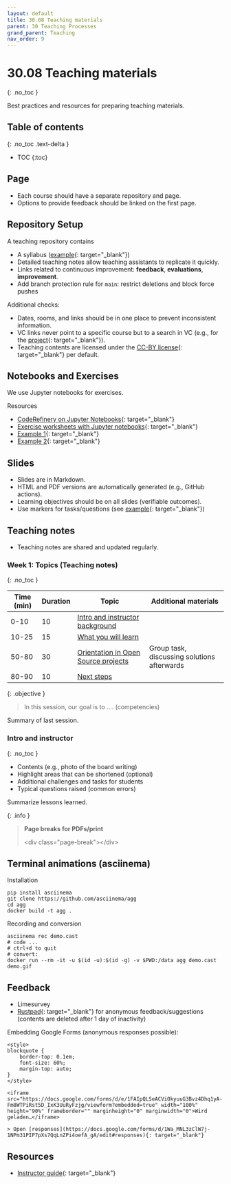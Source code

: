 ```yaml
---
layout: default
title: 30.08 Teaching materials
parent: 30 Teaching Processes
grand_parent: Teaching
nav_order: 9
---
```


# 30.08 Teaching materials
{: .no_toc }

Best practices and resources for preparing teaching materials.

## Table of contents
{: .no_toc .text-delta }

- TOC
{:toc}

## Page

- Each course should have a separate repository and page. 
- Options to provide feedback should be linked on the first page.

## Repository Setup

A teaching repository contains

- A syllabus ([example](https://digital-work-lab.github.io/open-source-project/docs/syllabus.html){: target="_blank"})
- Detailed teaching notes allow teaching assistants to replicate it quickly.
- Links related to continuous improvement: **feedback**, **evaluations**, **improvement**.
- Add branch protection rule for `main`: restrict deletions and block force pushes

Additional checks:

- Dates, rooms, and links should be in one place to prevent inconsistent information.
- VC links never point to a specific course but to a search in VC (e.g., for the [project](https://vc.uni-bamberg.de/course/search.php?search=Digital-Work-Projekt-B){: target="_blank"}).
- Teaching contents are licensed under the [CC-BY license](https://creativecommons.org/licenses/by/4.0/deed.en){: target="_blank"} per default.

## Notebooks and Exercises

We use Jupyter notebooks for exercises.

Resources

- [CodeRefinery on Jupyter Notebooks](https://coderefinery.github.io/jupyter/){: target="_blank"}
- [Exercise worksheets with Jupyter notebooks](https://www.epfl.ch/education/educational-initiatives/jupyter-notebooks-for-education/teaching-and-learning-with-jupyter-notebooks/exercise-worksheets-with-jupyter-notebooks/){: target="_blank"}
- [Example 1](https://github.com/yaozeliang/Python-100-exercises-notebook){: target="_blank"}
- [Example 2](https://github.com/jerry-git/learn-python3?tab=readme-ov-file){: target="_blank"}

## Slides

- Slides are in Markdown.
- HTML and PDF versions are automatically generated (e.g., GitHub actions).
- Learning objectives should be on all slides (verifiable outcomes).
- Use markers for tasks/questions (see [example](https://digital-work-lab.github.io/literature-review-seminar/output/01-goals.html#4){: target="_blank"})

## Teaching notes

- Teaching notes are shared and updated regularly.

### Week 1: Topics (Teaching notes)
{: .no_toc }

| Time (min) | Duration  | Topic                                                                          | Additional materials                           |
|------------|-----------|--------------------------------------------------------------------------------|------------------------------------------------|
| 0-10       | 10        | [Intro and instructor background](#intro)                                      |                                                |
| 10-25      | 15        | [What you will learn](#what-you-will-learn)                                    |                                                |
| 50-80      | 30        | [Orientation in Open Source projects](#orientation-in-open-source-projects)    | Group task, discussing solutions afterwards    |
| 80-90      | 10        | [Next steps](#next-steps)                                                      |                                                |

{: .objective }
> In this session, our goal is to .... (competencies)

Summary of last session.

### Intro and instructor <a id="intro"></a>
{: .no_toc }

- Contents (e.g., photo of the board writing)
- Highlight areas that can be shortened (optional)
- Additional challenges and tasks for students
- Typical questions raised (common errors)

Summarize lessons learned.

{: .info }
> **Page breaks for PDFs/print**
>
> &lt;div class="page-break"&gt;&lt;/div&gt;

## Terminal animations (asciinema)

Installation
```
pip install asciinema
git clone https://github.com/asciinema/agg
cd agg
docker build -t agg .
```

Recording and conversion
```
asciinema rec demo.cast
# code ...
# ctrl+d to quit
# convert:
docker run --rm -it -u $(id -u):$(id -g) -v $PWD:/data agg demo.cast demo.gif
```

## Feedback

- Limesurvey
- [Rustpad](https://rustpad.io/#GCUiny){: target="_blank"} for anonymous feedback/suggestions (contents are deleted after 1 day of inactivity)

Embedding Google Forms (anonymous responses possible):

```
<style>
blockquote {
    border-top: 0.1em;
    font-size: 60%;
    margin-top: auto;
}
</style>

<iframe src="https://docs.google.com/forms/d/e/1FAIpQLSeACViOkyuuG3Bvz4Dhq1yA-Fm8WTPiRst5D_IxK3UuRyFzjg/viewform?embedded=true" width="100%" height="90%" frameborder="" marginheight="0" marginwidth="0">Wird geladen…</iframe>

> Open [responses](https://docs.google.com/forms/d/1Wa_MNL3zClW7j-1NPm31PIP7pXs7QqLnZPi4oefA_gA/edit#responses){: target="_blank"}
```

## Resources

- [Instructor guide](https://coderefinery.github.io/documentation/guide/){: target="_blank"}
